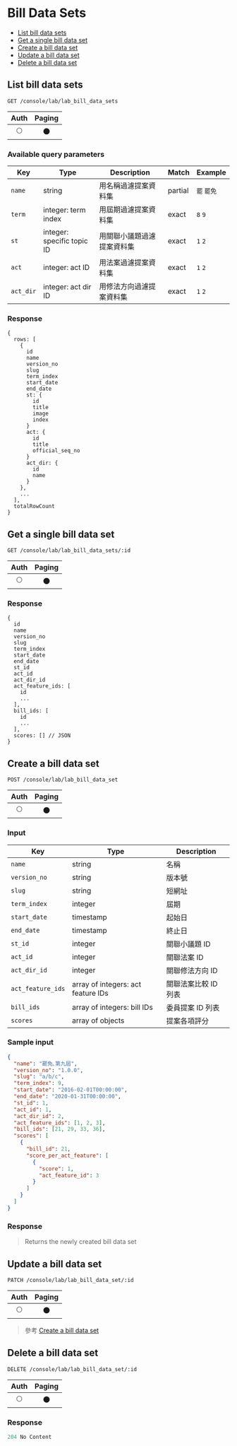 # Bill Data Sets

- [List bill data sets](#list-bill-data-sets)
- [Get a single bill data set](#get-a-single-bill-data-set)
- [Create a bill data set](#create-a-bill-data-set)
- [Update a bill data set](#update-a-bill-data-set)
- [Delete a bill data set](#delete-a-bill-data-set)

## List bill data sets
```
GET /console/lab/lab_bill_data_sets
```

| Auth | Paging |
| :---: | :---: |
| 🌕 | 🌑 |

### Available query parameters

| Key | Type | Description | Match | Example |
| --- | --- | --- | --- | --- |
| `name` | string | 用名稱過濾提案資料集 | partial | `罷` `罷免` |
| `term` | integer: term index | 用屆期過濾提案資料集 | exact | `8` `9` |
| `st` | integer: specific topic ID | 用關聯小議題過濾提案資料集 | exact | `1` `2` |
| `act` | integer: act ID | 用法案過濾提案資料集 | exact | `1` `2` |
| `act_dir` | integer: act dir ID | 用修法方向過濾提案資料集 | exact | `1` `2` |

### Response
```
{
  rows: [
    {
      id
      name
      version_no
      slug
      term_index
      start_date
      end_date
      st: {
        id
        title
        image
        index
      }
      act: {
        id
        title
        official_seq_no
      }
      act_dir: {
        id
        name
      }
    },
    ...
  ],
  totalRowCount
}
```

## Get a single bill data set
```
GET /console/lab/lab_bill_data_sets/:id
```

| Auth | Paging |
| :---: | :---: |
| 🌕 | 🌑 |

### Response
```
{
  id
  name
  version_no
  slug
  term_index
  start_date
  end_date
  st_id
  act_id
  act_dir_id
  act_feature_ids: [
    id
    ...
  ],
  bill_ids: [
    id
    ...
  ],
  scores: [] // JSON
}
```

## Create a bill data set
```
POST /console/lab/lab_bill_data_set
```

| Auth | Paging |
| :---: | :---: |
| 🌕 | 🌑 |

### Input

| Key | Type | Description |
| --- | --- | --- |
| `name` | string | 名稱 |
| `version_no` | string | 版本號 |
| `slug` | string | 短網址 |
| `term_index` | integer | 屆期 |
| `start_date` | timestamp | 起始日 |
| `end_date` | timestamp | 終止日 |
| `st_id` | integer | 關聯小議題 ID |
| `act_id` | integer | 關聯法案 ID |
| `act_dir_id` | integer | 關聯修法方向 ID |
| `act_feature_ids` | array of integers: act feature IDs | 關聯法案比較 ID 列表 |
| `bill_ids` | array of integers: bill IDs | 委員提案 ID 列表 |
| `scores` | array of objects | 提案各項評分 |

### Sample input
```json
{
  "name": "罷免､第九屆",
  "version_no": "1.0.0",
  "slug": "a/b/c",
  "term_index": 9,
  "start_date": "2016-02-01T00:00:00",
  "end_date": "2020-01-31T00:00:00",
  "st_id": 1,
  "act_id": 1,
  "act_dir_id": 2,
  "act_feature_ids": [1, 2, 3],
  "bill_ids": [21, 29, 33, 36],
  "scores": [
    {
      "bill_id": 21,
      "score_per_act_feature": [
        {
          "score": 1,
          "act_feature_id": 3
        }
      ]
    }
  ]
}
```

### Response
> Returns the newly created bill data set

## Update a bill data set
```
PATCH /console/lab/lab_bill_data_set/:id
```

| Auth | Paging |
| :---: | :---: |
| 🌕 | 🌑 |

> 參考 [Create a bill data set](#create-a-bill-data-set)

## Delete a bill data set
```
DELETE /console/lab/lab_bill_data_set/:id
```

| Auth | Paging |
| :---: | :---: |
| 🌕 | 🌑 |

### Response
```javascript
204 No Content
```
